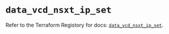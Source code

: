 # `data_vcd_nsxt_ip_set`

Refer to the Terraform Registory for docs: [`data_vcd_nsxt_ip_set`](https://registry.terraform.io/providers/vmware/vcd/3.10.0/docs/data-sources/nsxt_ip_set).
